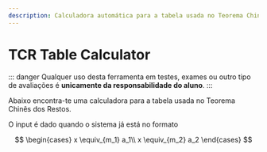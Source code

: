 ```yaml
---
description: Calculadora automática para a tabela usada no Teorema Chinês dos Restos
---
```


# TCR Table Calculator

::: danger
Qualquer uso desta ferramenta em testes, exames ou outro tipo de avaliações é **unicamente da responsabilidade do aluno**.
:::

Abaixo encontra-te uma calculadora para a tabela usada no Teorema Chinês dos Restos.

O input é dado quando o sistema já está no formato

$$
\begin{cases}
x \equiv_{m_1} a_1\\
x \equiv_{m_2} a_2
\end{cases}
$$

<tcr-table-calculator />
